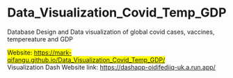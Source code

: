 # Data_Visualization_Covid_Temp_GDP
Database Design and Data visualization of global covid cases, vaccines, tempereature and GDP

<span style="background-color: yellow;">Website: https://mark-qifangu.github.io/Data_Visualization_Covid_Temp_GDP/</span> <br>
Visualization Dash Website link: https://dashapp-oidifediiq-uk.a.run.app/
